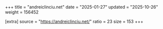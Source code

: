 +++
title = "andreiclinciu.net"
date = "2025-01-27"
updated = "2025-10-26"
weight = 156452

[extra]
source = "https://andreiclinciu.net/"
ratio = 23
size = 153
+++
